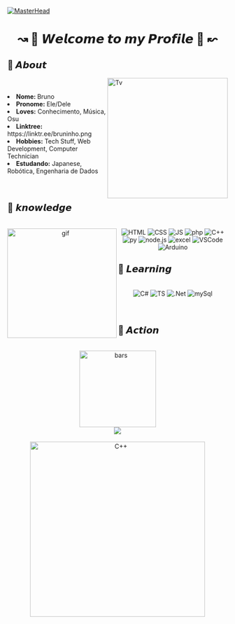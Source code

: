 [![MasterHead](https://cdn.discordapp.com/attachments/854206587991752737/1107428200834936852/4c7ec7d4fee47f42826c7db28e63848c.png)](https://rishavchanda.io)


<h1 align="center";> ↝ 🍒 𝙒𝙚𝙡𝙘𝙤𝙢𝙚 𝙩𝙤 𝙢𝙮 𝙋𝙧𝙤𝙛𝙞𝙡𝙚 🍒 ↜ </h1>

 
 <h2> 🚀 𝘼𝙗𝙤𝙪𝙩 </h2>
<div style="display: inline_block">
<img align="right" height="275px"  alt="Tv" src="https://cdn.discordapp.com/attachments/1107396999306825838/1107397207906320494/image_3.png">
<br>
<br>
 <li><b>Nome: </b> Bruno </li>
 <li><b>Pronome:</b> Ele/Dele </li>
 <li><b>Loves:</b> Conhecimento, Música, Osu </li>
 <li><b>Linktree:</b> https://linktr.ee/bruninho.png </li> 
 <li><b>Hobbies:</b> Tech Stuff, Web Development, Computer Technician</li>
 <li><b>Estudando:</b> Japanese, Robótica, Engenharia de Dados </li>
<br>
<br>
  <h2>🦊 𝙠𝙣𝙤𝙬𝙡𝙚𝙙𝙜𝙚 </h2>
</div>

<div style="display: inline_block" align="center">

<br>
<img align="left" height="250px" alt="gif" src="https://cdn.discordapp.com/attachments/1107396999306825838/1107407281479487623/image_3.png">
<img alt="HTML" src="https://img.shields.io/badge/HTML5-E34F26?style=for-the-badge&logo=html5&logoColor=white">
<img alt="CSS" src="https://img.shields.io/badge/CSS3-1572B6?style=for-the-badge&logo=css3&logoColor=white">
<img alt="JS" src="https://img.shields.io/badge/JavaScript-323330?style=for-the-badge&logo=javascript&logoColor=F7DF1E">
<img alt="php" src="https://img.shields.io/badge/PHP-777BB4?style=for-the-badge&logo=php&logoColor=white">
<img alt="C++" src="https://img.shields.io/badge/C%2B%2B-00599C?style=for-the-badge&logo=c%2B%2B&logoColor=white">
<img alt="py" src="https://img.shields.io/badge/Python-14354C?style=for-the-badge&logo=python&logoColor=white">
<img alt="node.js" src="https://img.shields.io/badge/Node.js-43853D?style=for-the-badge&logo=node.js&logoColor=white">
<img alt="excel" src="https://img.shields.io/badge/Microsoft_Excel-217346?style=for-the-badge&logo=microsoft-excel&logoColor=white">
<img alt="VSCode" src="https://img.shields.io/badge/Visual_Studio_Code-0078D4?style=for-the-badge&logo=visual%20studio%20code&logoColor=white">
<img alt="Arduino" src="https://img.shields.io/badge/Arduino-00979D?style=for-the-badge&logo=Arduino&logoColor=white">
<br>
  <h2 align="left">🐼 𝙇𝙚𝙖𝙧𝙣𝙞𝙣𝙜 </h2>
<br>
<img alt="C#" src="https://img.shields.io/badge/C%23-239120?style=for-the-badge&logo=c-sharp&logoColor=white">
<img alt="TS" src="https://img.shields.io/badge/TypeScript-007ACC?style=for-the-badge&logo=typescript&logoColor=white">
<img alt=".Net" src="https://img.shields.io/badge/.NET-5C2D91?style=for-the-badge&logo=.net&logoColor=white">
<img alt="mySql" src="https://img.shields.io/badge/MySQL-00000F?style=for-the-badge&logo=mysql&logoColor=white">
<br>
<br>
<br>
  <h2 align="left"> 🔭 𝘼𝙘𝙩𝙞𝙤𝙣 </h2>
</div>
<br>
<div align="center">
<img height="175px"  alt="bars" src="https://github-readme-stats.vercel.app/api?username=brun2006&show_icons=true&hide=contribs,prs&cache_seconds=86400&theme=midnight-purple"/>
<br>
<div align="center">
	<img src="https://cdn.jsdelivr.net/gh/holic-x/holic-x/assets/github-contribution-grid-snake.svg" />
</div>
<br>
 <div style="display: inline_block">
  <img height="400px" alt="C++" src="https://i.pinimg.com/564x/91/7b/d7/917bd7ab61620a055bfd1d59e8e70f95.jpg"/>
</div>

